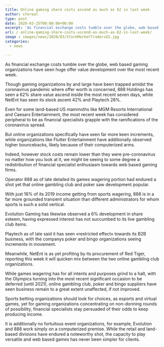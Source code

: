 ```yaml
---
title: Online gaming share costs ascend as much as 62 in last week
author: xforeal 
type: post
date: 2020-03-25T00:00:00+00:00
excerpt: 'As financial exchange costs tumble over the globe, web based gaming organizations have seen noteworthy offer value development over the last week '
url: / online-gaming-share-costs-ascend-as-much-as-62-in-last-week/
image : images/news/2020/03/StockMarketTradersGI.jpg
categories:
  - news

---
```

As financial exchange costs tumble over the globe, web based gaming organizations have seen huge offer value development over the most recent week. 

Though gaming organizations by and large have been trapped amidst the coronavirus pandemic where offer worth is concerned, 888 Holdings has seen a 62&percnt; share value ascend inside the most recent seven days, while NetEnt has seen its stock ascent 42&percnt; and Playtech 28&percnt;. 

Even for some land-based US mammoths like MGM Resorts International and Caesars Entertainment, the most recent week has considered peripheral to be as financial specialists grapple with the ramifications of the coronavirus spread. 

But online organizations specifically have seen far more keen increments, while organizations like Flutter Entertainment have additionally observed higher bouncebacks, likely because of their computerized arms. 

Indeed, however stock costs remain lower than they were pre-coronavirus no matter how you look at it, we might be seeing to some degree a redistribution of financial specialist enthusiasm towards web based gaming firms. 

Operator 888 as of late detailed its games wagering portion had endured a shot yet that online gambling club and poker saw development popular. 

With just 16&percnt; of its 2019 income getting from sports wagering, 888 is in a far more grounded transient situation than different administrators for whom sports is such a solid vertical. 

Evolution Gaming has likewise observed a 6&percnt; development in share esteem, having expressed interest has not succumbed to its live gambling club items. 

Playtech as of late said it has seen &#171;restricted effect&#187; towards its B2B business, with the companys poker and bingo organizations seeing increments in movement. 

Meanwhile, NetEnt is as yet profiting by its procurement of Red Tiger, reporting this week it will quicken mix between the two online gambling club organizations. 

While games wagering has for all intents and purposes grind to a halt, with the Olympics turning into the most recent significant occasion to be deferred (until 2021), online gambling club, poker and bingo suppliers have seen business remain to a great extent unaffected, if not improved. 

Sports betting organizations should look for choices, as esports and virtual games, yet for gaming organizations concentrating on non-donning rounds of possibility, financial specialists stay persuaded of their odds to keep producing income. 

It is additionally no fortuitous event organizations, for example, Evolution and 888 work simply on a computerized premise. While the retail and land-based divisions have endured a noteworthy shot, the capacity to play versatile and web based games has never been simpler for clients.